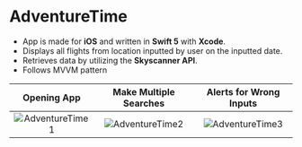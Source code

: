 # AdventureTime
- App is made for **iOS** and written in **Swift 5** with **Xcode**. 
- Displays all flights from location inputted by user on the inputted date.
- Retrieves data by utilizing the **Skyscanner API**.
- Follows MVVM pattern

| Opening App | Make Multiple Searches | Alerts for Wrong Inputs |
| :---:         |     :---:      |          :---: |
| ![AdventureTime1](https://media.giphy.com/media/gH8QbWHK0A9I5Pe5OH/giphy.gif)     | ![AdventureTime2](https://media.giphy.com/media/lnVaefKmt8egbcHzD6/giphy.gif)      | ![AdventureTime3](https://media.giphy.com/media/MDbCEGynRBPjEvYqla/giphy.gif)      |
